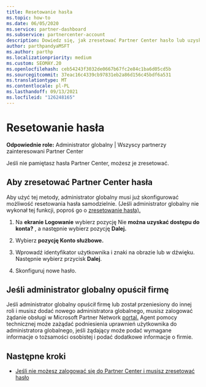 ```yaml
---
title: Resetowanie hasła
ms.topic: how-to
ms.date: 06/05/2020
ms.service: partner-dashboard
ms.subservice: partnercenter-account
description: Dowiedz się, jak zresetować Partner Center hasło lub uzyskać pomoc od administratora globalnego firmy. Dowiedz się również, jak dodać nową Partner Center administratora globalnego.
author: parthpandyaMSFT
ms.author: parthp
ms.localizationpriority: medium
ms.custom: SEOMAY.20
ms.openlocfilehash: ceb54243f3032de0667b67fc2e84c1ba6d05cd5b
ms.sourcegitcommit: 37eac16c4339cb97831eb2a86d156c45bdf6a531
ms.translationtype: MT
ms.contentlocale: pl-PL
ms.lasthandoff: 09/13/2021
ms.locfileid: "126248165"
---
```

# <a name="reset-my-password"></a>Resetowanie hasła
 
**Odpowiednie role:** Administrator globalny | Wszyscy partnerzy zainteresowani Partner Center


Jeśli nie pamiętasz hasła Partner Center, możesz je zresetować.

## <a name="to-reset-your-partner-center-password"></a>Aby zresetować Partner Center hasła

Aby użyć tej metody, administrator globalny musi już skonfigurować możliwość resetowania hasła samodzielnie. (Jeśli administrator globalny nie wykonał tej funkcji, poproś go o [zresetowanie hasła).](reset-a-user-password.md)

1. Na **ekranie Logowanie** wybierz pozycję Nie **można uzyskać dostępu do konta?** , a następnie wybierz pozycję **Dalej.**

2. Wybierz **pozycję Konto służbowe.**

3. Wprowadź identyfikator użytkownika i znaki na obrazie lub w dźwięku. Następnie wybierz przycisk **Dalej**.

4. Skonfiguruj nowe hasło.

## <a name="if-your-global-admin-has-left-the-company"></a>Jeśli administrator globalny opuścił firmę

Jeśli administrator globalny opuścił firmę lub został przeniesiony do innej roli i musisz dodać nowego administratora globalnego, musisz zalogować żądanie obsługi w Microsoft Partner Network [portal.](https://partner.microsoft.com/commercial#/) Agent pomocy technicznej może zażądać podniesienia uprawnień użytkownika do administratora globalnego, jeśli żądający może podać wymagane informacje o tożsamości osobistej i podać dodatkowe informacje o firmie. 

## <a name="next-steps"></a>Następne kroki

- [Jeśli nie możesz zalogować się do Partner Center i musisz zresetować hasło](unable-to-sign-in.md)